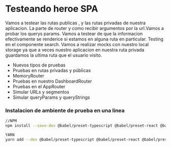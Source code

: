 # Testeando heroe SPA

Vamos a testear las rutas publicas , y las rutas privadas de nuestra aplicacion.
La parte de router y como recibir argumentos por la url.Vamos a probar los querys params.
Vamos a testear de que la informacion efectivamente se renderice si estamos en alguna ruta en particular.
Testing en el componente search.
Vamos a realizar mocks con nuestro local storage ya que a veces nuestro aplicacion en nuestra ruta privada guardamos la ultima ruta que el usuario visito.

- Nuevos tipos de pruebas
- Pruebas en rutas privadas y públicas
- MemoryRouter
- Pruebas en nuestro DashboardRouter
- Pruebas en el AppRouter
- Simular URLs y segmentos
- Simular queryParams y queryStrings

</hr>

### Instalacion de ambiente de prueba en una linea

```bash
//NPM
npm install --save-dev @babel/preset-typescript @babel/preset-react @babel/preset-env @types/jest @testing-library/react jest typescript ts-jest jest-environment-jsdom  whatwg-fetch

YARN
yarn add --dev @babel/preset-typescript @babel/preset-react @babel/preset-env @types/jest @testing-library/react jest typescript ts-jest  jest-environment-jsdom  whatwg-fetch
```
